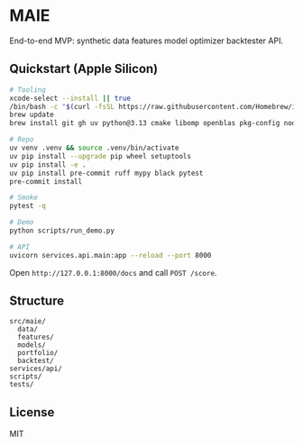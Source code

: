 # MAIE

End-to-end MVP: synthetic data  features  model  optimizer  backtester  API.

## Quickstart (Apple Silicon)

```bash
# Tooling
xcode-select --install || true
/bin/bash -c "$(curl -fsSL https://raw.githubusercontent.com/Homebrew/install/HEAD/install.sh)" || true
brew update
brew install git gh uv python@3.13 cmake libomp openblas pkg-config node@22 pnpm

# Repo
uv venv .venv && source .venv/bin/activate
uv pip install --upgrade pip wheel setuptools
uv pip install -e .
uv pip install pre-commit ruff mypy black pytest
pre-commit install

# Smoke
pytest -q

# Demo
python scripts/run_demo.py

# API
uvicorn services.api.main:app --reload --port 8000
```

Open `http://127.0.0.1:8000/docs` and call `POST /score`.

## Structure

```
src/maie/
  data/
  features/
  models/
  portfolio/
  backtest/
services/api/
scripts/
tests/
```

## License
MIT
